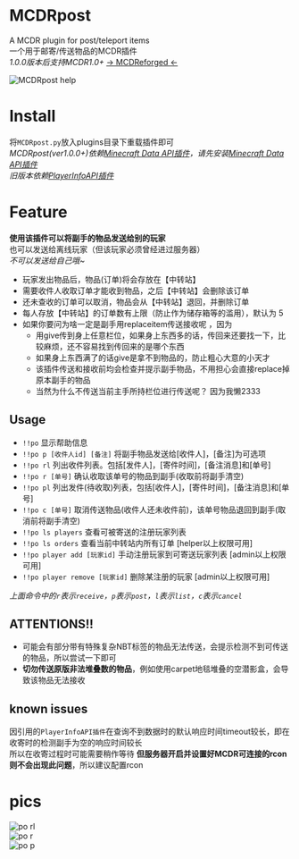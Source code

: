 # MCDRpost

A MCDR plugin for post/teleport items  
一个用于邮寄/传送物品的MCDR插件  
*1.0.0版本后支持MCDR1.0+*
[-> MCDReforged <-](https://github.com/Fallen-Breath/MCDReforged)

![MCDRpost help](https://s1.ax1x.com/2020/04/16/Jk8ysP.png)

# Install

将`MCDRpost.py`放入plugins目录下重载插件即可  
*MCDRpost(ver1.0.0+)依赖[Minecraft Data API插件](https://github.com/MCDReforged/MinecraftDataAPI)，请先安装[Minecraft Data API插件](https://github.com/MCDReforged/MinecraftDataAPI)*  
*旧版本依赖[PlayerInfoAPI插件](https://github.com/TISUnion/PlayerInfoAPI)*  
# Feature

**使用该插件可以将副手的物品发送给别的玩家**  
也可以发送给离线玩家（但该玩家必须曾经进过服务器）  
*不可以发送给自己哦~*  

- 玩家发出物品后，物品(订单)将会存放在【中转站】
- 需要收件人收取订单才能收到物品，之后【中转站】会删除该订单
- 还未查收的订单可以取消，物品会从【中转站】退回，并删除订单
- 每人存放【中转站】的订单数有上限（防止作为储存箱等的滥用），默认为 5  
- 如果你要问为啥一定是副手用replaceitem传送接收呢 ，因为
    - 用give传到身上任意栏位，如果身上东西多的话，传回来还要找一下，比较麻烦，还不容易找到传回来的是哪个东西
    - 如果身上东西满了的话give是拿不到物品的，防止粗心大意的小天才
    - 该插件传送和接收前均会检查并提示副手物品，不用担心会直接replace掉原本副手的物品
    - 当然为什么不传送当前主手所持栏位进行传送呢？ 因为我懒2333

## Usage

- `!!po` 显示帮助信息
- `!!po p [收件人id] [备注]` 将副手物品发送给[收件人]，[备注]为可选项
- `!!po rl` 列出收件列表。包括[发件人]，[寄件时间]，[备注消息]和[单号]
- `!!po r [单号]` 确认收取该单号的物品到副手(收取前将副手清空)
- `!!po pl` 列出发件(待收取)列表，包括[收件人]，[寄件时间]，[备注消息]和[单号]
- `!!po c [单号]` 取消传送物品(收件人还未收件前)，该单号物品退回到副手(取消前将副手清空)
- `!!po ls players` 查看可被寄送的注册玩家列表 
- `!!po ls orders` 查看当前中转站内所有订单 [helper以上权限可用]
- `!!po player add [玩家id]` 手动注册玩家到可寄送玩家列表 [admin以上权限可用]
- `!!po player remove [玩家id]` 删除某注册的玩家 [admin以上权限可用]
  
*上面命令中的`r`表示`receive`，`p`表示`post`，`l`表示`list`，`c`表示`cancel`*  

## ATTENTIONS!!

- 可能会有部分带有特殊复杂NBT标签的物品无法传送，会提示检测不到可传送的物品，所以尝试一下即可
- **切勿传送原版非法堆叠数的物品**，例如使用carpet地毯堆叠的空潜影盒，会导致该物品无法接收
  
## known issues
因引用的`PlayerInfoAPI插件`在查询不到数据时的默认响应时间timeout较长，即在收寄时的检测副手为空的响应时间较长  
所以在收寄过程时可能需要稍作等待
**但服务器开启并设置好MCDR可连接的rcon则不会出现此问题**，所以建议配置rcon

# pics

![po rl](https://s1.ax1x.com/2020/04/16/Jk0WnJ.png)  
![po r](https://s1.ax1x.com/2020/04/16/Jk0fB9.png)  
![po p](https://s1.ax1x.com/2020/04/16/Jk02X4.png)  